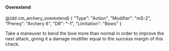 #### Overextend

@(dd cm_archery_overextend)
{ "Type": "Action",
	"Modifier": "mS-2",
	"Prereq": "Archery 6",
	"DR": "-1",
	"Limitation": "Bows"
}

Take a maneuver to bend the bow more than normal in order to improve
the next attack, giving it a damage modifier equal to the success
margin of this check.
